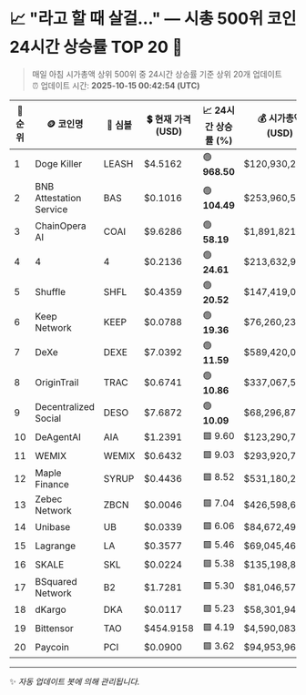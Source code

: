
# 📈 "라고 할 때 살걸..." — 시총 500위 코인 24시간 상승률 TOP 20 🚀

> 매일 아침 시가총액 상위 500위 중 24시간 상승률 기준 상위 20개 업데이트  
> ⏰ 업데이트 시간: **2025-10-15 00:42:54 (UTC)**

| 🔢 순위 | 🪙 코인명 | 🔣 심볼 | 💲 현재 가격 (USD) | 📈 24시간 상승률 (%) | 💰 시가총액 (USD) | 🔄 24시간 거래량 (USD) | 🔢 유통 공급량 |
|--------|----------|--------|-------------------|--------------------|--------------------|-----------------------|-------------------|
| 1 | Doge Killer | LEASH | $4.5162 | 🟢 **968.50** | $120,930,240 | $244,682 | 26,776,710 |
| 2 | BNB Attestation Service | BAS | $0.1016 | 🟢 **104.49** | $253,960,592 | $92,956,156 | 2,500,000,000 |
| 3 | ChainOpera AI | COAI | $9.6286 | 🟢 **58.19** | $1,891,821,271 | $178,279,584 | 196,479,267 |
| 4 | 4 | 4 | $0.2136 | 🟢 **24.61** | $213,632,915 | $178,837,980 | 1,000,000,000 |
| 5 | Shuffle | SHFL | $0.4359 | 🟢 **20.52** | $147,419,051 | $1,139,082 | 338,182,892 |
| 6 | Keep Network | KEEP | $0.0788 | 🟢 **19.36** | $76,260,238 | $15,903 | 967,787,054 |
| 7 | DeXe | DEXE | $7.0392 | 🟢 **11.59** | $589,420,084 | $57,753,576 | 83,733,647 |
| 8 | OriginTrail | TRAC | $0.6741 | 🟢 **10.86** | $337,067,533 | $12,388,109 | 499,998,228 |
| 9 | Decentralized Social | DESO | $7.6872 | 🟢 **10.09** | $68,296,871 | $36,597 | 8,884,536 |
| 10 | DeAgentAI | AIA | $1.2391 | 🟩 9.60 | $123,290,774 | $21,462,066 | 99,500,000 |
| 11 | WEMIX | WEMIX | $0.6432 | 🟩 9.03 | $293,920,759 | $4,705,213 | 456,999,132 |
| 12 | Maple Finance | SYRUP | $0.4436 | 🟩 8.52 | $531,180,285 | $122,488,753 | 1,197,303,923 |
| 13 | Zebec Network | ZBCN | $0.0046 | 🟩 7.04 | $426,598,614 | $23,311,441 | 92,332,737,177 |
| 14 | Unibase | UB | $0.0339 | 🟩 6.06 | $84,672,494 | $26,860,854 | 2,500,000,000 |
| 15 | Lagrange | LA | $0.3577 | 🟩 5.46 | $69,045,468 | $75,757,963 | 193,000,000 |
| 16 | SKALE | SKL | $0.0224 | 🟩 5.38 | $135,198,882 | $43,215,944 | 6,029,852,671 |
| 17 | BSquared Network | B2 | $1.7281 | 🟩 5.30 | $81,046,576 | $67,198,267 | 46,900,245 |
| 18 | dKargo | DKA | $0.0117 | 🟩 5.23 | $58,301,946 | $3,654,319 | 5,000,000,000 |
| 19 | Bittensor | TAO | $454.9158 | 🟩 4.19 | $4,590,083,328 | $964,411,389 | 10,089,962 |
| 20 | Paycoin | PCI | $0.0900 | 🟩 3.62 | $94,953,965 | $6,902,154 | 1,055,284,757 |

---

✨ *자동 업데이트 봇에 의해 관리됩니다.*
